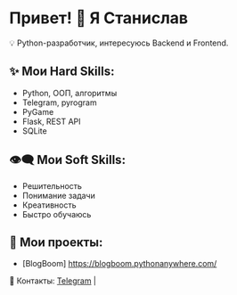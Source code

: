 # Привет! 👋 Я Станислав  
💡 Python-разработчик, интересуюсь Backend и Frontend.

## ✨ Мои Hard Skills:
- Python, ООП, алгоритмы  
- Telegram, pyrogram  
- PyGame  
- Flask, REST API  
- SQLite  

## 👁‍🗨 Мои Soft Skills:
- Решительность
- Понимание задачи 
- Креативность
- Быстро обучаюсь  

## 📌 Мои проекты:
- [BlogBoom] https://blogboom.pythonanywhere.com/ 

💬 Контакты: [Telegram](https://t.me/wwwniks) | 
